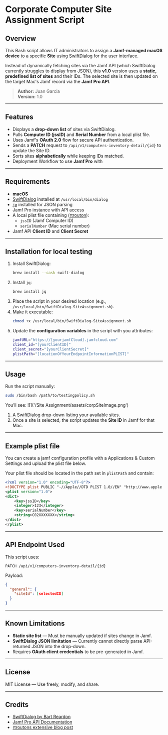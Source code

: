 # Corporate Computer Site Assignment Script

## Overview
This Bash script allows IT administrators to assign a **Jamf-managed macOS device** to a specific **Site** using [SwiftDialog](https://github.com/bartreardon/swiftDialog) for the user interface.  

Instead of dynamically fetching sites via the Jamf API (which SwiftDialog currently struggles to display from JSON), this **v1.0** version uses a **static, predefined list of sites** and their IDs. The selected site is then updated on the target Mac's Jamf record via the **Jamf Pro API**.

> **Author:** Juan Garcia  
> **Version:** 1.0  

---

## Features
- Displays a **drop-down list** of sites via SwiftDialog.
- Pulls **Computer ID (jssID)** and **Serial Number** from a local plist file.
- Uses Jamf's **OAuth 2.0** flow for secure API authentication.
- Sends a **PATCH** request to `/api/v1/computers-inventory-detail/{id}` to update the Site ID.
- Sorts sites **alphabetically** while keeping IDs matched.
- Deployment Workflow to use **Jamf Pro** with  

---

## Requirements
- **macOS**
- [SwiftDialog](https://github.com/bartreardon/swiftDialog) installed at `/usr/local/bin/dialog`
- [`jq`](https://stedolan.github.io/jq/) installed for JSON parsing
- Jamf Pro instance with API access
- A local plist file containing ([rtrouton]((https://derflounder.wordpress.com/2023/02/25/providing-jamf-pro-computer-inventory-information-via-macos-configuration-profile/))):
  - `jssID` (Jamf Computer ID)
  - `serialNumber` (Mac serial number)
- Jamf API **Client ID** and **Client Secret**

---

## Installation for local testing
1. Install SwiftDialog:
   ```bash
   brew install --cask swift-dialog
   ```
2. Install `jq`:
   ```bash
   brew install jq
   ```
3. Place the script in your desired location (e.g., `/usr/local/bin/SwiftDialog-SiteAssignment.sh`).
4. Make it executable:
   ```bash
   chmod +x /usr/local/bin/SwiftDialog-SiteAssignment.sh
   ```
5. Update the **configuration variables** in the script with you attributes:
   ```bash
   jamfURL="https://[yourjamfCloud].jamfcloud.com"
   client_id="[yourClientID]"
   client_secret="[yourClientSecret]"
   plistPath="[locationOfYourEndpointInformationPLIST]"
   ```

---

## Usage
Run the script manually:
```bash
sudo /bin/bash /path/to/testingpolicy.sh
```

You’ll see:
![]('/Site Assignment/assets/corpSiteImage.png')
1. A SwiftDialog drop-down listing your available sites.
2. Once a site is selected, the script updates the **Site ID** in Jamf for that Mac.

---

## Example plist file
You can create a jamf configuration profile with a Applications & Custom Settings and upload the plist file below. 

Your plist file should be located in the path set in `plistPath` and contain:
```xml
<?xml version="1.0" encoding="UTF-8"?>
<!DOCTYPE plist PUBLIC "-//Apple//DTD PLIST 1.0//EN" "http://www.apple.com/DTDs/PropertyList-1.0.dtd">
<plist version="1.0">
<dict>
    <key>jssID</key>
    <integer>123</integer>
    <key>serialNumber</key>
    <string>C02XXXXXXX</string>
</dict>
</plist>
```

---

## API Endpoint Used
This script uses:
```
PATCH /api/v1/computers-inventory-detail/{id}
```
Payload:
```json
{
  "general": {
    "siteId": [selectedID]
  }
}
```

---

## Known Limitations
- **Static site list** — Must be manually updated if sites change in Jamf.
- **SwiftDialog JSON limitation** — Currently cannot directly parse API-returned JSON into the drop-down.
- Requires **OAuth client credentials** to be pre-generated in Jamf.

---

## License
MIT License — Use freely, modify, and share.

---

## Credits
- [SwiftDialog by Bart Reardon](https://github.com/bartreardon/swiftDialog)
- [Jamf Pro API Documentation](https://developer.jamf.com/)
- [rtroutons extensive blog post]((https://derflounder.wordpress.com/2023/02/25/providing-jamf-pro-computer-inventory-information-via-macos-configuration-profile/))
